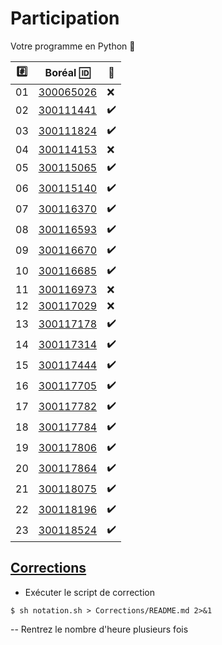 # Participation

Votre programme en Python :snake:

|:hash:| Boréal :id:                | :100:              |
|------|----------------------------|--------------------| 
|   01 |  [300065026](300065026.py) | :x:                |
|   02 |  [300111441](300111441.py) | :heavy_check_mark: |
|   03 |  [300111824](300111824.py) | :heavy_check_mark: |
|   04 |  [300114153](300114153.py) | :x:                |
|   05 |  [300115065](300115065.py) | :heavy_check_mark: |
|   06 |  [300115140](300115140.py) | :heavy_check_mark: |
|   07 |  [300116370](300116370.py) | :heavy_check_mark: |
|   08 |  [300116593](300116593.py) | :heavy_check_mark: |
|   09 |  [300116670](300116670.py) | :heavy_check_mark: |
|   10 |  [300116685](300116685.py) | :heavy_check_mark: |
|   11 |  [300116973](300116973.py) | :x:                |
|   12 |  [300117029](300117029.py) | :x:                |
|   13 |  [300117178](300117178.py) | :heavy_check_mark: |
|   14 |  [300117314](300117314.py) | :heavy_check_mark: |
|   15 |  [300117444](300117444.py) | :heavy_check_mark: |
|   16 |  [300117705](300117705.py) | :heavy_check_mark: |
|   17 |  [300117782](300117782.py) | :heavy_check_mark: |
|   18 |  [300117784](300117784.py) | :heavy_check_mark: |
|   19 |  [300117806](300117806.py) | :heavy_check_mark: |
|   20 |  [300117864](300117864.py) | :heavy_check_mark: |
|   21 |  [300118075](300118075.py) | :heavy_check_mark: |
|   22 |  [300118196](300118196.py) | :heavy_check_mark: |
|   23 |  [300118524](300118524.py) | :heavy_check_mark: |

## [Corrections](Corrections)

* Exécuter le script de correction

```
$ sh notation.sh > Corrections/README.md 2>&1
```

 -- Rentrez le nombre d'heure plusieurs fois
